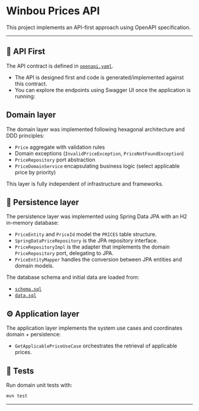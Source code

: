 # Winbou Prices API

This project implements an API-first approach using OpenAPI specification.

---

## 📑 API First

The API contract is defined in [`openapi.yaml`](./src/main/resources/openapi.yaml).

- The API is designed first and code is generated/implemented against this contract.
- You can explore the endpoints using Swagger UI once the application is running:

## Domain layer

The domain layer was implemented following hexagonal architecture and DDD principles:
- `Price` aggregate with validation rules
- Domain exceptions (`InvalidPriceException`, `PriceNotFoundException`)
- `PriceRepository` port abstraction
- `PriceDomainService` encapsulating business logic (select applicable price by priority)

This layer is fully independent of infrastructure and frameworks.

## 💾 Persistence layer

The persistence layer was implemented using Spring Data JPA with an H2 in-memory database:

- `PriceEntity` and `PriceId` model the `PRICES` table structure.
- `SpringDataPriceRepository` is the JPA repository interface.
- `PriceRepositoryImpl` is the adapter that implements the domain `PriceRepository` port, delegating to JPA.
- `PriceEntityMapper` handles the conversion between JPA entities and domain models.

The database schema and initial data are loaded from:
- [`schema.sql`](./src/main/resources/schema.sql)
- [`data.sql`](./src/main/resources/data.sql)


## ⚙️ Application layer

The application layer implements the system use cases and coordinates domain + persistence:

- `GetApplicablePriceUseCase` orchestrates the retrieval of applicable prices.


## 🧪 Tests

Run domain unit tests with:
```bash
mvn test
```

---